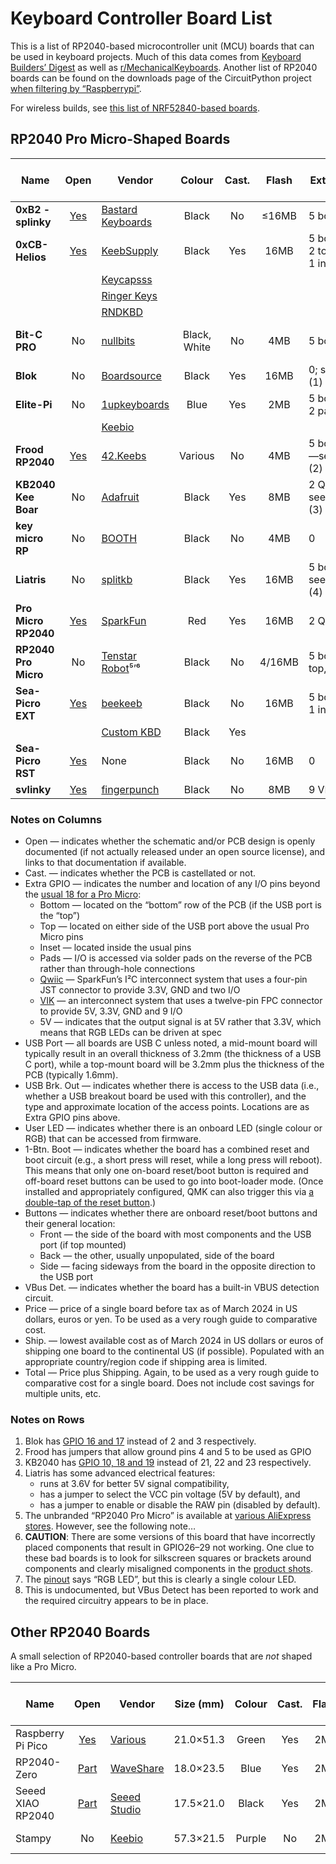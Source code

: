 # Keyboard Controller Board List

This is a list of RP2040-based microcontroller unit (MCU) boards that can be used in keyboard
projects. Much of this data comes from [Keyboard Builders’ Digest](https://kbd.news) as well as
[r/MechanicalKeyboards](https://www.reddit.com/r/MechanicalKeyboards/). Another list of RP2040
boards can be found on the downloads page of the CircuitPython project [when filtering by
“Raspberrypi”](https://circuitpython.org/downloads?mcufamilies=raspberrypi).

For wireless builds, see [this list of NRF52840-based
boards](https://github.com/joric/nrfmicro/wiki/Alternatives).

## RP2040 Pro Micro-Shaped Boards

| Name                 | Open        | Vendor                 | Colour  | Cast.| Flash | Extra GPIO                    | USB Port | USB Brk. Out | Power LED         | User LED | 1-Btn. Boot |  Buttons  | VBus Det.| Price | Ship.| Total |
|----------------------|:-----------:|------------------------|:-------:|:----:|:-----:|-------------------------------|:--------:|:------------:|:-----------------:|:--------:|:-----------:|:---------:|:--------:|------:|-----:|------:|
| **0xB2 - splinky**   | [Yes][Ob2]  | [Bastard Keyboards][ba]|  Black  | No   | ≤16MB | 5 bottom                      |   Mid    |    No        | No                |   Yes    |     No      | 2 (front) |  GPIO19  | (€24) |    ? |     ? |
| **0xCB-Helios**      | [Yes][Ocb]  | [KeebSupply][ks]       |  Black  | Yes  |  16MB | 5 bottom, 2 top, 1 inset (5V) |   Mid    |    Inset     | Red (optional)    |   Blue   |     Yes     | 1 (front) |  GPIO19  |   €16 |   EU |     ? |
|                      |             | [Keycapsss][kc]        |         |      |       |                               |          |              |                   |          |             |           |          |   €16 |   €9 |   €25 |
|                      |             | [Ringer Keys][rk]      |         |      |       |                               |          |              |                   |          |             |           |          |   $20 |   $5 |   $25 |
|                      |             | [RNDKBD][rn]           |         |      |       |                               |          |              |                   |          |             |           |          |   $18 |   $6 |   $24 |
| **Bit-C PRO**        | No          | [nullbits][nb]         |Black, White|No |   4MB | 5 bottom                      |   Top    |    No        | Uses user LEDs    | 3 — RG&B |     Yes     | 0         |  No      |   $20 |   $0 |   $20 |
| **Blok**             | No          | [Boardsource][bs]      |  Black  | Yes  |  16MB | 0; see note (1) below         |   Mid    |    No        | Purple            |   RGB    |     No      | 2 (side)  |  No      |   $14 |   $5 |   $19 |
| **Elite-Pi**         | No          | [1upkeyboards][1u]     |  Blue   | Yes  |   2MB | 5 bottom, 2 pads              |   Mid    |    Pads      | No                |   No     |     No      | 2 (front) |  No      |   $17 |   $0 |   $17 |
|                      |             | [Keebio][io]           |         |      |       |                               |          |              |                   |          |             |           |          |   $13 |   $5 |   $18 |
| **Frood RP2040**     | [Yes][Ofr]  | [42.Keebs][42]         | Various | No   |   4MB | 5 bottom; 2—see note (2) below|   Mid    |    Top       | No                |  Orange  |     No      | 2 (front) |  GPIO19  |   €11 |   €5 |   €16 |
| **KB2040 Kee Boar**  | No          | [Adafruit][af]         |  Black  | Yes  |   8MB | 2 Qwiic; see note (3) below   |   Top    |    Top       | Green             |   RGB    |     No      | 2 (front) |  No      |    $9 |   $4 |   $13 |
| **key micro RP**     | No          | [BOOTH][bo]            |  Black  | No   |   4MB | 0                             |   Mid    |    Pads      | No                |   No     |     No      | 2 (side)  |  No      | ¥2700 |    ? |     ? |
| **Liatris**          | No          | [splitkb][sk]          |  Black  | Yes  |  16MB | 5 bottom; see note (4) below  |   Mid    |    Pads      | Yes (back, GPIO24)|   RGB    |     No      | 1 (back)  |  No      |   €15 |  €18 |   €33 |
| **Pro Micro RP2040** | [Yes][Opm]  | [SparkFun][sf]         |   Red   | Yes  |  16MB | 2 Qwiic                       |   Top    |    Pads      | Red               |   RGB    |     No      | 2 (front) |  No      |   $11 |  $11 |   $22 |
| **RP2040 Pro Micro** | No          | [Tenstar Robot][tr]⁵’⁶ |  Black  | No   | 4/16MB| 5 bottom, 2 top, 3 inset      |   Mid    |    No        | No                |   Red⁷   |     No      | 2 (front) |  GPIO19⁸ |    $3 |   $2 |    $5 |
| **Sea-Picro EXT**    | [Yes][Osp]  | [beekeeb][bk]          |  Black  | No   |  16MB | 5 bottom, 1 inset (5V)        |   Mid    |    Top       | No                |   No     |     Yes     | 0         |  GPIO19  |   $10 |   $8 |   $18 |
|                      |             | [Custom KBD][ck]       |  Black  | Yes  |       |                               |          |              |                   |          |             |           |          |   $17 |  $15 |   $32 |
| **Sea-Picro RST**    | [Yes][Osp]  | None                   |  Black  | No   |  16MB | 0                             |   Mid    |    Top       | No                |   RGB    |     Yes     | 1 (front) |  GPIO19  |       |      |       |
| **svlinky**          | [Yes][Osv]  | [fingerpunch][fp]      |  Black  | No   |   8MB | 9 VIK                         |   Mid    |    No        | No                |   Yes    |     No      | 0         |  GPIO19  |   $15 |  $10 |   $25 |

[Ob2]: https://github.com/plut0nium/0xB2
[Ocb]: https://github.com/0xCB-dev/0xCB-Helios
[Ofr]: https://github.com/piit79/Frood
[Opm]: https://github.com/sparkfun/SparkFun_Pro_Micro-RP2040
[Osp]: https://github.com/joshajohnson/sea-picro
[Osv]: https://github.com/sadekbaroudi/svlinky

[1u]: https://1upkeyboards.com/shop/controllers/elite-pi-controller/
[42]: https://42keebs.eu/shop/parts/controllers/frood-rp2040-pro-micro-controller/
[af]: https://www.adafruit.com/product/5302
[ba]: https://bastardkb.com/product/splinky-rp2040-controller/
[bk]: https://shop.beekeeb.com/product/sea-picro/
[bo]: https://booth.pm/ja/items/3703539
[bs]: https://www.boardsource.xyz/store/628b95b494dfa308a6581622
[ck]: https://customkbd.com/collections/microcontrollers/products/sea-picro
[fp]: https://fingerpunch.xyz/product/svlinky/
[io]: https://keeb.io/products/elite-pi-usb-c-pro-micro-replacement-rp2040
[kc]: https://keycapsss.com/keyboard-parts/mcu-controller/257/0xcb-helios-pro-micro/elite-c-compatible-microcontroller-with-rp2040?c=22
[ks]: https://keeb.supply/products/0xcb-helios
[nb]: https://nullbits.co/bit-c-pro/
[rk]: https://ringerkeys.com/collections/modders-tools/products/0xcb-helios
[rn]: https://rndkbd.com/products/0xcb-helios-microcontroller
[sf]: https://www.sparkfun.com/products/18288
[sk]: https://splitkb.com/products/liatris
[tr]: https://www.aliexpress.com/item/3256805943704472.html

### Notes on Columns

 * Open — indicates whether the schematic and/or PCB design is openly documented (if not actually
   released under an open source license), and links to that documentation if available.
 * Cast. — indicates whether the PCB is castellated or not.
 * Extra GPIO — indicates the number and location of any I/O pins beyond the [usual 18 for a
   Pro Micro](https://cdn.sparkfun.com/assets/9/c/3/c/4/523a1765757b7f5c6e8b4567.png):
    * Bottom — located on the “bottom” row of the PCB (if the USB port is the “top”)
    * Top — located on either side of the USB port above the usual Pro Micro pins
    * Inset — located inside the usual pins
    * Pads — I/O is accessed via solder pads on the reverse of the PCB rather than through-hole
      connections
    * [Qwiic] — SparkFun’s I²C interconnect system that uses a four-pin JST connector to provide
      3.3V, GND and two I/O
    * [VIK] — an interconnect system that uses a twelve-pin FPC connector to provide 5V, 3.3V, GND
      and 9 I/O
    * 5V — indicates that the output signal is at 5V rather that 3.3V, which means that RGB LEDs can
      be driven at spec
 * USB Port — all boards are USB C unless noted, a mid-mount board will typically result in an
   overall thickness of 3.2mm (the thickness of a USB C port), while a top-mount board will be
   3.2mm plus the thickness of the PCB (typically 1.6mm).
 * USB Brk. Out — indicates whether there is access to the USB data (i.e., whether a USB breakout
   board be used with this controller), and the type and approximate location of the access points.
   Locations are as Extra GPIO pins above.
 * User LED — indicates whether there is an onboard LED (single colour or RGB) that can be accessed
   from firmware.
 * 1-Btn. Boot — indicates whether the board has a combined reset and boot circuit (e.g., a short
   press will reset, while a long press will reboot). This means that only one on-board reset/boot
   button is required and off-board reset buttons can be used to go into boot-loader mode. (Once
   installed and appropriately configured, QMK can also trigger this via [a double-tap of the reset
   button](https://docs.qmk.fm/#/platformdev_rp2040?id=double-tap).)
 * Buttons — indicates whether there are onboard reset/boot buttons and their general location:
    * Front — the side of the board with most components and the USB port (if top mounted)
    * Back — the other, usually unpopulated, side of the board
    * Side — facing sideways from the board in the opposite direction to the USB port
 * VBus Det. — indicates whether the board has a built-in VBUS detection circuit.
 * Price — price of a single board before tax as of March 2024 in US dollars, euros or yen. To be used
   as a very rough guide to comparative cost.
 * Ship. — lowest available cost as of March 2024 in US dollars or euros of shipping one board to
   the continental US (if possible). Populated with an appropriate country/region code if shipping
   area is limited.
 * Total — Price plus Shipping. Again, to be used as a very rough guide to comparative cost for a
   single board. Does not include cost savings for multiple units, etc.

[Qwiic]: https://www.sparkfun.com/qwiic
[VIK]: https://github.com/sadekbaroudi/vik

### Notes on Rows

 1. Blok has [GPIO 16 and 17](https://peg.software/docs/blok) instead of 2 and 3 respectively.
 2. Frood has jumpers that allow ground pins 4 and 5 to be used as GPIO
 3. KB2040 has [GPIO 10, 18 and 19](https://learn.adafruit.com/adafruit-kb2040/pinouts) instead of
    21, 22 and 23 respectively.
 4. Liatris has some advanced electrical features:
    * runs at 3.6V for better 5V signal compatibility,
    * has a jumper to select the VCC pin voltage (5V by default), and
    * has a jumper to enable or disable the RAW pin (disabled by default).
 5. The unbranded “RP2040 Pro Micro” is available at [various AliExpress
    stores](https://www.aliexpress.com/w/wholesale-RP2040-Pro-Micro.html). However, see the
    following note…
 6. **CAUTION**: There are some versions of this board that have incorrectly placed components that
    result in GPIO26–29 not working. One clue to these bad boards is to look for silkscreen squares
    or brackets around components and clearly misaligned components in the [product
    shots](https://ae01.alicdn.com/kf/S07f83f6089e940089fe4febc34dc59faX.jpg).
 7. The [pinout](https://ae01.alicdn.com/kf/S0fb5f9353ac14ab39286c5280e17fae4b.jpg) says “RGB LED”,
    but this is clearly a single colour LED.
 8. This is undocumented, but VBus Detect has been reported to work and the required circuitry
    appears to be in place.


## Other RP2040 Boards

A small selection of RP2040-based controller boards that are *not* shaped like a Pro Micro.

| Name              | Open        | Vendor             | Size (mm) | Colour | Cast.| Flash | Total GPIO   |  USB Port  | USB Brk. Out | Power LED | User LED | 1-Btn. Boot |  Buttons  | VBus Det.| Price | Ship.| Total |
|-------------------|:-----------:|--------------------|:---------:|:------:|:----:|:-----:|--------------|:----------:|:------------:|:---------:|:--------:|:-----------:|:---------:|:--------:|------:|-----:|------:|
| Raspberry Pi Pico | [Yes][Opp]  | [Various][rp]      | 21.0×51.3 | Green  | Yes  |   2MB | 26           | Top, Micro!|     Pads     |    No     |   RGB    |     No      | 1 (front) |  GPIO24  |    $4 |   $4 |    $8 |
| RP2040-Zero       | [Part][Op0] | [WaveShare][ws]    | 18.0×23.5 | Blue   | Yes  |   2MB | 20, 9 (pads) |    Top     |     No       |    No     |   RGB    |     No      | 2 (front) |  No      |    $4 |   $6 |   $10 |
| Seeed XIAO RP2040 | [Part][Osx] | [Seeed Studio][ss] | 17.5×21.0 | Black  | Yes  |   2MB | 11           |    Top     |     No       |    Red    |RGB, 3RG&B|     No      | 2 (front) |  No      |    $5 |   $7 |   $12 |
| Stampy            | No          | [Keebio][ke]       | 57.3×21.5 | Purple | No   |   2MB | 26           |    Top     |     No       |    No     |   No     |     No      | 1 (front) |  GPIO9   |   $13 |   $6 |   $19 |

[Opp]: https://www.raspberrypi.com/documentation/microcontrollers/raspberry-pi-pico.html#raspberry-pi-pico
[Op0]: https://files.waveshare.com/upload/4/4c/RP2040_Zero.pdf
[Osx]: https://files.seeedstudio.com/wiki/XIAO-RP2040/res/Seeed-Studio-XIAO-RP2040-v1.3.pdf

[ws]: https://www.waveshare.com/rp2040-zero.htm
[rp]: https://www.raspberrypi.com/products/raspberry-pi-pico/#find-reseller
[ss]: https://www.seeedstudio.com/XIAO-RP2040-v1-0-p-5026.html
[ke]: https://keeb.io/products/stampy-rp2040-usb-c-controller-board-for-handwiring

